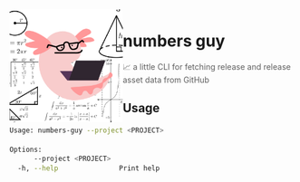 <img align="left" width="200" src="guy.png">



# numbers guy
> 📈 a little CLI for fetching release and release asset data from GitHub


## Usage

```sh
Usage: numbers-guy --project <PROJECT>

Options:
      --project <PROJECT>
  -h, --help               Print help
```
